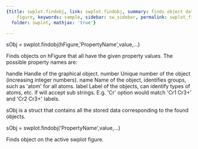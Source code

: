 ```yaml
---
{title: swplot.findobj, link: swplot.findobj, summary: finds object data on swplot
    figure, keywords: sample, sidebar: sw_sidebar, permalink: swplot_findobj.html,
  folder: swplot, mathjax: 'true'}

---
```

 
sObj = swplot.findobj(hFigure,'PropertyName',value,...)
 
Finds objects on hFigure that all have the given property values. The
possible property names are:
 
  handle      Handle of the graphical object.
  number      Unique number of the object (increasing integer numbers).
  name        Name of the object, identifies groups, such as 'atom' for
              all atoms.
  label       Label of the objects, can identify types of atoms, etc. if
              will accept sub strings. E.g. 'Cr' option would match 'Cr1
              Cr3+' and 'Cr2 Cr3+' labels.
 
sObj is a struct that contains all the stored data corresponding to the
found objects.
 
sObj = swplot.findobj('PropertyName',value,...)
 
Finds object on the active swplot figure.
 

